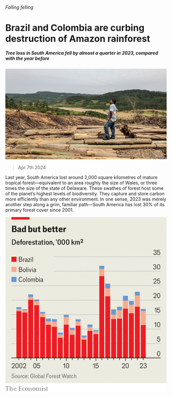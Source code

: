 ###### Falling felling

# Brazil and Colombia are curbing destruction of Amazon rainforest 

##### Tree loss in South America fell by almost a quarter in 2023, compared with the year before 

![image](images/20240406_AMP502.jpg) 

> Apr 7th 2024 

Last year, South America lost around 2,000 square kilometres of mature tropical forest—equivalent to an area roughly the size of Wales, or three times the size of the state of Delaware. These swathes of forest host some of the planet’s highest levels of biodiversity. They capture and store carbon more efficiently than any other environment. In one sense, 2023 was merely another step along a grim, familiar path—South America has lost 30% of its primary forest cover since 2001.

![image](images/20240413_AMC209.png) 


